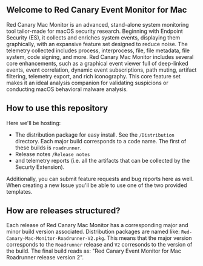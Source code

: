 ## Welcome to Red Canary Event Monitor for Mac
Red Canary Mac Monitor is an advanced, stand-alone system monitoring tool tailor-made for macOS security research. Beginning with Endpoint Security (ES), it collects and enriches system events, displaying them graphically, with an expansive feature set designed to reduce noise. The telemetry collected includes process, interprocess, file, file metadata, file system, code signing, and more. Red Canary Mac Monitor includes several core enhancements, such as a graphical event viewer full of deep-linked events, event correlation, dynamic event subscriptions, path muting, artifact filtering, telemetry export, and rich iconography. This core feature set makes it an ideal analysis companion for validating suspicions or conducting macOS behavioral malware analysis.


## How to use this repository
Here we'll be hosting:
* The distribution package for easy install. See the `/Distribution` directory. Each major build corresponds to a code name. The first of these builds is `roadrunner`.
* Release notes `/Release notes`
* and telemetry reports (i.e. all the artifacts that can be collected by the Securty Extension).

Additionally, you can submit feature requests and bug reports here as well. When creating a new Issue you'll be able to use one of the two provided templates.


## How are releases structured?
Each release of Red Canary Mac Monitor has a corresponding major and minor build version associated. Distribution packages are named like: `Red-Canary-Mac-Monitor-Roadrunner-V2.pkg`. This means that the major version corresponds to the `Roadrunner` release and `V2` corresonds to the version of the build. The final build reads as: "Red Canary Event Monitor for Mac Roadrunner release version 2".

